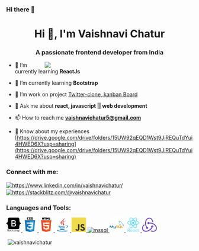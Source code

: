 ### Hi there 👋
<h1 align="center">Hi 👋, I'm Vaishnavi Chatur</h1>
<h3 align="center">A passionate frontend developer from India</h3>
<img width='400px' align='right' src='https://i.pinimg.com/originals/e7/26/c7/e726c74ac081eed50feee1433d12c998.gif'/>

- 🔭 I’m currently learning **ReactJs**

- 🌱 I’m currently learning **Bootstrap**

- 🤝 I’m work on project [Twitter-clone, kanban Board](https://github.com/ashwini286/Twitter-Clone/)

- 💬 Ask me about **react, javascript || web development**

- 📫 How to reach me **vaishnavichatur5@gmail.com**

- 📄 Know about my experiences [https://drive.google.com/drive/folders/15UW92qEQD1Wst9JiREQuTdYui4HWED6X?usp=sharing](https://drive.google.com/drive/folders/15UW92qEQD1Wst9JiREQuTdYui4HWED6X?usp=sharing)

<h3 align="left">Connect with me:</h3>
<p align="left">
<a href="https://linkedin.com/in/https://www.linkedin.com/in/vaishnavichatur/" target="blank"><img align="center" src="https://raw.githubusercontent.com/rahuldkjain/github-profile-readme-generator/master/src/images/icons/Social/linked-in-alt.svg" alt="https://www.linkedin.com/in/vaishnavichatur/" height="30" width="40" /></a>
<a href="https://codesandbox.com/https://stackblitz.com/@vaishnavichatur" target="blank"><img align="center" src="https://raw.githubusercontent.com/rahuldkjain/github-profile-readme-generator/master/src/images/icons/Social/codesandbox.svg" alt="https://stackblitz.com/@vaishnavichatur" height="30" width="40" /></a>
</p>

<h3 align="left">Languages and Tools:</h3>
<p align="left"> <a href="https://getbootstrap.com" target="_blank" rel="noreferrer"> <img src="https://raw.githubusercontent.com/devicons/devicon/master/icons/bootstrap/bootstrap-plain-wordmark.svg" alt="bootstrap" width="40" height="40"/> </a> <a href="https://www.w3schools.com/css/" target="_blank" rel="noreferrer"> <img src="https://raw.githubusercontent.com/devicons/devicon/master/icons/css3/css3-original-wordmark.svg" alt="css3" width="40" height="40"/> </a> <a href="https://www.w3.org/html/" target="_blank" rel="noreferrer"> <img src="https://raw.githubusercontent.com/devicons/devicon/master/icons/html5/html5-original-wordmark.svg" alt="html5" width="40" height="40"/> </a> <a href="https://www.java.com" target="_blank" rel="noreferrer"> <img src="https://raw.githubusercontent.com/devicons/devicon/master/icons/java/java-original.svg" alt="java" width="40" height="40"/> </a> <a href="https://developer.mozilla.org/en-US/docs/Web/JavaScript" target="_blank" rel="noreferrer"> <img src="https://raw.githubusercontent.com/devicons/devicon/master/icons/javascript/javascript-original.svg" alt="javascript" width="40" height="40"/> </a> <a href="https://www.microsoft.com/en-us/sql-server" target="_blank" rel="noreferrer"> <img src="https://www.svgrepo.com/show/303229/microsoft-sql-server-logo.svg" alt="mssql" width="40" height="40"/> </a> <a href="https://www.mysql.com/" target="_blank" rel="noreferrer"> <img src="https://raw.githubusercontent.com/devicons/devicon/master/icons/mysql/mysql-original-wordmark.svg" alt="mysql" width="40" height="40"/> </a> <a href="https://reactjs.org/" target="_blank" rel="noreferrer"> <img src="https://raw.githubusercontent.com/devicons/devicon/master/icons/react/react-original-wordmark.svg" alt="react" width="40" height="40"/> </a> <a href="https://redux.js.org" target="_blank" rel="noreferrer"> <img src="https://raw.githubusercontent.com/devicons/devicon/master/icons/redux/redux-original.svg" alt="redux" width="40" height="40"/> </a> </p>
<!-- <p><img align="left" src="https://github-readme-stats.vercel.app/api/top-langs?username=vaishnavichatur&show_icons=true&locale=en&layout=compact" alt="vaishnavichatur" /></p> -->

<p>&nbsp;<img align="center" src="https://github-readme-stats.vercel.app/api?username=vaishnavichatur&show_icons=true&locale=en" alt="vaishnavichatur" /></p>

